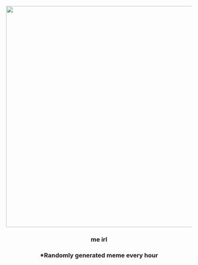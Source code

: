 <p align="center">
        <img src="https://i.redd.it/3eu2anvhhj691.jpg" width="600" height="600">
        </p>
        <h3 align="center">me irl</h3>
        <h3 align="center">*Randomly generated meme every hour</h3>
    